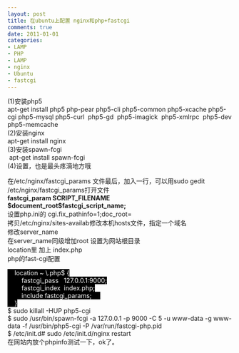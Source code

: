 ```yaml
---
layout: post
title: 在ubuntu上配置 nginx和php+fastcgi
comments: true
date: 2011-01-01
categories:
- LAMP
- PHP
- LAMP
- nginx
- Ubuntu
- fastcgi
---
```


<p>(1)安装php5<br />apt-get install php5 php-pear php5-cli php5-common php5-xcache php5-cgi php5-mysql php5-curl  php5-gd  php5-imagick  php5-xmlrpc  php5-dev php5-memcache<br />(2)安装nginx<br />apt-get install nginx<br />(3)安装spawn-fcgi<br /> apt-get install spawn-fcgi<br />(4)设置，也是最头疼滴地方哦</p>
<p><!--more--></p>
<p>在/etc/nginx/fastcgi_params 文件最后，加入一行，可以用sudo gedit /etc/nginx/fastcgi_params打开文件<br /><strong>fastcgi_param SCRIPT_FILENAME     $document_root$fastcgi_script_name;</strong><br />设置php.ini的 cgi.fix_pathinfo=1;doc_root=<br />拷贝/etc/nginx/sites-availab修改本机hosts文件，指定一个域名<br />修改server_name<br />在server_name同级增加root 设置为网站根目录<br />location里 加上 index.php<br />php的fast-cgi配置</p>
<p><span style="color: #fff; background-color:#000;">    location ~ \.php$ {<br />        fastcgi_pass   127.0.0.1:9000;<br />        fastcgi_index  index.php;<br />        include fastcgi_params;     <br />    }</span><br />$ sudo killall -HUP php5-cgi<br />$ sudo /usr/bin/spawn-fcgi -a 127.0.0.1 -p 9000 -C 5 -u www-data -g www-data -f /usr/bin/php5-cgi -P /var/run/fastcgi-php.pid<br />$ /etc/init.d# sudo /etc/init.d/nginx restart <br />在网站内放个phpinfo测试一下，ok了。</p>				
